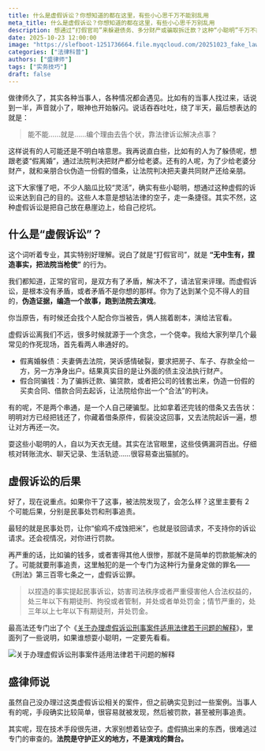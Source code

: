 ```yaml
---
title: 什么是虚假诉讼？你想知道的都在这里，有些小心思千万不能别乱用
meta_title: 什么是虚假诉讼？你想知道的都在这里，有些小心思千万别乱用
description: 想通过“打假官司”来躲避债务、多分财产或骗取拆迁款？这种“小聪明”千万不能有！本文将深度剖析“虚假诉讼”这条高压法律红线，揭示其“无中生有，捏造事实，把法院当枪使”的本质。你将了解到，从常见的“假离婚”躲债，到伙同亲友伪造借条坑害配偶，这些看似天衣无缝的剧本在法官眼中往往漏洞百出。更重要的是，文章将为你敲响警钟，详解虚假诉讼的严重后果：不仅是罚款、败诉那么简单，一旦触犯《刑法》，将构成“虚假诉讼罪”，面临最高七年的牢狱之灾。法院是守护正义的殿堂，绝非投机取巧的舞台，任何挑战司法秩序的行为都将付出沉重代价。
date: 2025-10-23 12:00:00
image: "https://slefboot-1251736664.file.myqcloud.com/20251023_fake_lawsuits.webp"
categories: ["法律科普"]
authors: ["盛律师"]
tags: ["实务技巧"]
draft: false
---
```


做律师久了，其实各种当事人，各种情况都会遇见。比如有的当事人找过来，话说到一半，声音就小了，眼神也开始躲闪。说话吞吞吐吐，绕了半天，最后想表达的就是：

> 能不能……就是……编个理由去告个状，靠法律诉讼解决点事？

这样说有的人可能还是不明白啥意思。我再说直白些，比如有的人为了躲债呢，想跟老婆“假离婚”，通过法院判决把财产都分给老婆。还有的人呢，为了少给老婆分财产，就和亲朋合伙伪造一份假的借条，让法院判决把夫妻共同财产还给亲朋。

这下大家懂了吧，不少人脑瓜比较“灵活”，确实有些小聪明，想通过这种虚假的诉讼来达到自己的目的。这些人本意是想钻法律的空子，走一条捷径。其实不然，这种虚假诉讼是把自己放在悬崖边上，给自己挖坑。

## 什么是“虚假诉讼”？

这个词听着专业，其实特别好理解。说白了就是“打假官司”，就是 **“无中生有，捏造事实，把法院当枪使”** 的行为。

我们都知道，正常的官司，是双方有了矛盾，解决不了，请法官来评理。而虚假诉讼，是根本没有矛盾，或者矛盾不是你想的那样。你为了达到某个见不得人的目的，**伪造证据，编造一个故事，跑到法院去演戏**。

你当原告，有时候还会找个人配合你当被告，俩人揣着剧本，演给法官看。

虚假诉讼离我们不远，很多时候就源于一个贪念，一个侥幸。我给大家列举几个最常见的作死现场，首先看两人串通好的。

- 假离婚躲债：夫妻俩去法院，哭诉感情破裂，要求把房子、车子、存款全给一方，另一方净身出户。结果真实目的是让外面的债主没法执行财产。
- 假合同骗钱：为了骗拆迁款、骗贷款，或者把公司的钱套出来，伪造一份假的买卖合同、借款合同去起诉，让法院给你出一个“合法”的判决。

有的呢，不是两个串通，是一个人自己硬骗型。比如拿着还完钱的借条又去告状：明明对方已经把钱还了，你藏着借条原件，假装没这回事，又去法院起诉一遍，想让对方再还一次。 

耍这些小聪明的人，自以为天衣无缝。其实在法官眼里，这些伎俩漏洞百出。仔细核对转账流水、聊天记录、生活轨迹……很容易查出猫腻的。

## 虚假诉讼的后果

好了，现在说重点。如果你干了这事，被法院发现了，会怎么样？这里主要有 2 个可能后果，分别是民事处罚和刑事追责。

最轻的就是民事处罚，让你“偷鸡不成蚀把米”，也就是驳回请求，不支持你的诉讼请求。还会视情况，对你进行罚款。

再严重的话，比如骗的钱多，或者害得其他人很惨，那就不是简单的罚款能解决的了。可能就要刑事追责，这里触犯的是一个专门为这种行为量身定做的罪名——《刑法》第三百零七条之一，虚假诉讼罪。

> 以捏造的事实提起民事诉讼，妨害司法秩序或者严重侵害他人合法权益的，处三年以下有期徒刑、拘役或者管制，并处或者单处罚金；情节严重的，处三年以上七年以下有期徒刑，并处罚金。

最高法还专门出了个《[关于办理虚假诉讼刑事案件适用法律若干问题的解释](https://www.court.gov.cn/fabu/xiangqing/120681.html)》，里面列了一些说明，如果谁想耍小聪明，一定要先看看。

![关于办理虚假诉讼刑事案件适用法律若干问题的解释](https://slefboot-1251736664.file.myqcloud.com/20251023_fake_lawsuits_1.webp)

## 盛律师说

虽然自己没办理过这类虚假诉讼相关的案件，但之前确实见到过一些案例。当事人有的呢，手段确实比较简单，很容易就被发现，然后被罚款，甚至被刑事追责。

其实呢，现在技术手段很先进，大家别想着钻空子。虚假搞出来的东西，很难逃过专门的审查的。**法院是守护正义的地方，不是演戏的舞台。**